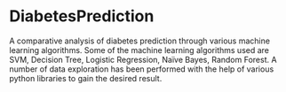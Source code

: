 # DiabetesPrediction

A comparative analysis of diabetes prediction through various machine learning algorithms. Some of the machine learning algorithms used are SVM, Decision Tree, Logistic Regression, Naïve Bayes, Random Forest. A number of data exploration has been performed with the help of various python libraries to gain the desired result.
